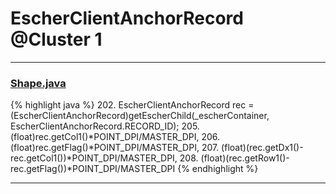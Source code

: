 # EscherClientAnchorRecord @Cluster 1

***

### [Shape.java](https://searchcode.com/codesearch/view/97394276/)
{% highlight java %}
202. EscherClientAnchorRecord rec = (EscherClientAnchorRecord)getEscherChild(_escherContainer, EscherClientAnchorRecord.RECORD_ID);
205.     (float)rec.getCol1()*POINT_DPI/MASTER_DPI,
206.     (float)rec.getFlag()*POINT_DPI/MASTER_DPI,
207.     (float)(rec.getDx1()-rec.getCol1())*POINT_DPI/MASTER_DPI,
208.     (float)(rec.getRow1()-rec.getFlag())*POINT_DPI/MASTER_DPI
{% endhighlight %}

***

